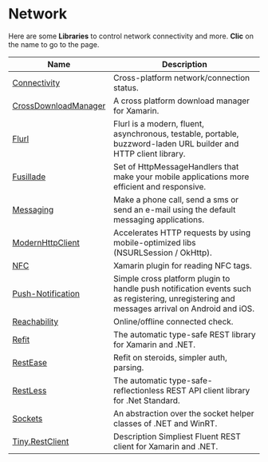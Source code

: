 # Network

Here are some **Libraries** to control network connectivity and more. **Clic** on the name to go to the page.

|  **Name**              | **Description**                                                                                                                              |
|------------------------|----------------------------------------------------------------------------------------------------------------------------------------------|
| [Connectivity](https://github.com/jamesmontemagno/ConnectivityPlugin)           | Cross-platform network/connection status.                                                                                                    |
| [CrossDownloadManager](https://github.com/SimonSimCity/Xamarin-CrossDownloadManager)   | A cross platform download manager for Xamarin.                                                                                               |
| [Flurl](https://github.com/tmenier/Flurl)                  | Flurl is a modern, fluent, asynchronous, testable, portable, buzzword-laden URL builder and HTTP client library.                             |
| [Fusillade](https://github.com/reactiveui/Fusillade)              | Set of HttpMessageHandlers that make your mobile applications more efficient and responsive.                                                 |
| [Messaging](https://github.com/cjlotz/Xamarin.Plugins/tree/master/Messaging)              | Make a phone call, send a sms or send an e-mail using the default messaging applications.                                                    |
| [ModernHttpClient](https://github.com/anaisbetts/ModernHttpClient)       | Accelerates HTTP requests by using mobile-optimized libs (NSURLSession / OkHttp).                                                            |
| [NFC](https://github.com/smstuebe/xamarin-nfc)                    | Xamarin plugin for reading NFC tags.                                                                                                         |
| [Push-Notification](https://github.com/rdelrosario/xamarin-plugins/tree/master/PushNotification)      | Simple cross platform plugin to handle push notification events such as registering, unregistering and messages arrival on Android and iOS.  |
| [Reachability](https://github.com/has-taiar/Reachability.Net)           | Online/offline connected check.                                                                                                              |
| [Refit](https://github.com/reactiveui/refit)                  | The automatic type-safe REST library for Xamarin and .NET.                                                                                   |
| [RestEase](https://github.com/canton7/RestEase)               | Refit on steroids, simpler auth, parsing.                                                                                                    |
| [RestLess](https://github.com/letsar/RestLess)               | The automatic type-safe-reflectionless REST API client library for .Net Standard.                                                            |
| [Sockets](https://github.com/rdavisau/sockets-for-pcl)                | An abstraction over the socket helper classes of .NET and WinRT.                                                                             |
| [Tiny.RestClient](https://github.com/jgiacomini/Tiny.RestClient)        | Description Simpliest Fluent REST client for Xamarin and .NET.                                                                               |
